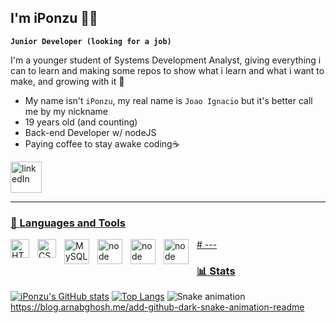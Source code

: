 ## I'm iPonzu 🏄‍♂️

**`Junior Developer (looking for a job)`**

I'm a younger student of Systems Development Analyst, giving everything i can to learn and making some repos to show what i learn and what i want to make, and growing with it 🌱
- My name isn't `iPonzu`, my real name is `Joao Ignacio` but it's better call me by my nickname
- 19 years old (and counting)
- Back-end Developer w/ nodeJS
- Paying coffee to stay awake coding☕


<p align="left">
    <a href="https://github.com/iPonzu?tab=repositories">
    <a href="https://www.linkedin.com/in/joao-ignacio-castro-franco-634873232/">
    <img alt="linkedIn" width="50px" style="padding-right:10px;" title="profile"
    src="https://cdn-icons-png.flaticon.com/512/174/174857.png">
</p>

---
### 🧰 Languages and Tools

<img align="left" alt="HTML" width="30px" style="padding-right:10px;" src="https://cdn.jsdelivr.net/gh/devicons/devicon/icons/html5/html5-plain.svg" />
<img align="left" alt="CSS" width="30px" style="padding-right:10px;" src="https://cdn.jsdelivr.net/gh/devicons/devicon/icons/css3/css3-plain.svg" />
<img align="left" alt="MySQL" width="40px" style="padding-right:10px;" src="https://cdn.jsdelivr.net/gh/devicons/devicon/icons/mysql/mysql-original-wordmark.svg" />
<img align="left" alt="node" width="40px" style="padding-right:10px;" src="https://cdn.jsdelivr.net/gh/devicons/devicon@latest/icons/nodejs/nodejs-original.svg" />
<img align="left" alt="node" width="40px" style="padding-right:10px;" src="https://cdn.jsdelivr.net/gh/devicons/devicon@latest/icons/git/git-original.svg" />
<img align="left" alt="node" width="40px" style="padding-right:10px;" src="https://cdn.jsdelivr.net/gh/devicons/devicon@latest/icons/react/react-original.svg" />                   
#
---

### 📊 Stats
[![iPonzu's GitHub stats](https://github-readme-stats.vercel.app/api?username=iPonzu&layout=compact&theme=radical&card_width=350px)](https://github.com/anuraghazra/github-readme-stats)
[![Top Langs](https://github-readme-stats.vercel.app/api/top-langs/?username=iPonzu&show_icons=true&theme=radical)](https://github.com/KaduFloresta/github-readme-stats)
![Snake animation](https://github.com/{{iPonzu}}/{{iPonzu}}/blob/output/github-contribution-grid-snake.svg) https://blog.arnabghosh.me/add-github-dark-snake-animation-readme
